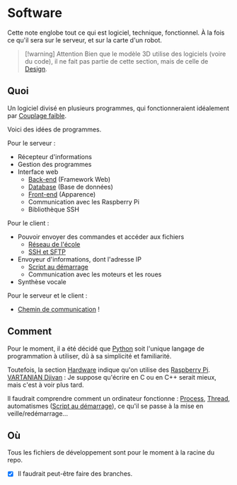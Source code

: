 # Software 
Cette note englobe tout ce qui est logiciel, technique, fonctionnel. 
À la fois ce qu'il sera sur le serveur, et sur la carte d'un robot. 

> [!warning] Attention
> Bien que le modèle 3D utilise des logiciels (voire du code), il ne fait pas partie de cette section, mais de celle de [Design](Design.md). 

## Quoi 
Un logiciel divisé en plusieurs programmes, qui fonctionneraient idéalement par [Couplage faible](docs/Guides/Couplage%20faible.md). 

Voici des idées de programmes. 

Pour le serveur : 

- Récepteur d'informations 
- Gestion des programmes 
- Interface web 
	- [Back-end](Software/Back-end.md) (Framework Web) 
	- [Database](Software/Database.md) (Base de données) 
	- [Front-end](Software/Front-end.md) (Apparence) 
	- Communication avec les Raspberry Pi 
	- Bibliothèque SSH 

Pour le client : 

- Pouvoir envoyer des commandes et accéder aux fichiers 
	- [Réseau de l'école](Software/Réseau%20de%20l'école.md) 
	- [SSH et SFTP](Software/SSH%20et%20SFTP.md) 
- Envoyeur d'informations, dont l'adresse IP 
	- [Script au démarrage](Software/Script%20au%20démarrage.md) 
	- Communication avec les moteurs et les roues 
- Synthèse vocale 

Pour le serveur et le client : 

- [Chemin de communication](Software/Chemin%20de%20communication.md) ! 

## Comment 
Pour le moment, il a été décidé que [Python](Guides/Python.md) soit l'unique langage de programmation à utiliser, dû à sa simplicité et familiarité. 

Toutefois, la section [Hardware](Hardware.md) indique qu'on utilise des [Raspberry Pi](docs/Guides/Raspberry%20Pi.md). [VARTANIAN Djivan](VARTANIAN%20Djivan) : Je suppose qu'écrire en C ou en C++ serait mieux, mais c'est à voir plus tard. 

Il faudrait comprendre comment un ordinateur fonctionne : [Process](Guides/Process.md), [Thread](Guides/Thread.md), automatismes ([Script au démarrage](Software/Script%20au%20démarrage.md)), ce qu'il se passe à la mise en veille/redémarrage... 

## Où 
Tous les fichiers de développement sont pour le moment à la racine du repo. 

- [x] Il faudrait peut-être faire des branches.

